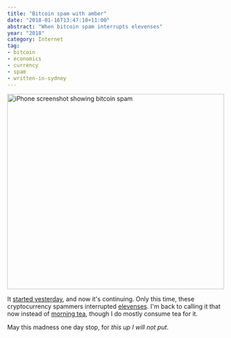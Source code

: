 ```yaml
---
title: "Bitcoin spam with amber"
date: "2018-01-16T13:47:18+11:00"
abstract: "When bitcoin spam interrupts elevenses"
year: "2018"
category: Internet
tag:
- bitcoin
- economics
- currency
- spam
- written-in-sydney
---
```

<p><img src="https://rubenerd.com/files/2018/bitcoin-iphone@1x.jpg" srcset="https://rubenerd.com/files/2018/bitcoin-iphone@1x.jpg 1x, https://rubenerd.com/files/2018/bitcoin-iphone@2x.jpg 2x" alt="iPhone screenshot showing bitcoin spam" style="width:500px; height:450px;" /></p>

It [started yesterday], and now it's continuing. Only this time, these cryptocurrency spammers interrupted [elevenses]. I'm back to calling it that now instead of [morning tea], though I do mostly consume tea for it.

May this madness one day stop, for *this up I will not put*.

[started yesterday]: https://rubenerd.com/bitcoin-spam-and-cheese/
[elevenses]: https://en.wikipedia.org/wiki/Elevenses
[morning tea]: https://en.wikipedia.org/wiki/Elevenses#Australia_and_New_Zealand

